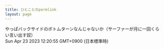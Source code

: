 ```yaml
---
title: ひとことのpermlink
layout: page
---
```

<div class="box" dt="1682220055807">
  やっぱバックサイドのボトムターンなんじゃないか（サーファーが月に一回くらい言い出す奴）
  <div class="content is-small">Sun Apr 23 2023 12:20:55 GMT+0900 (日本標準時)</div>
</div>